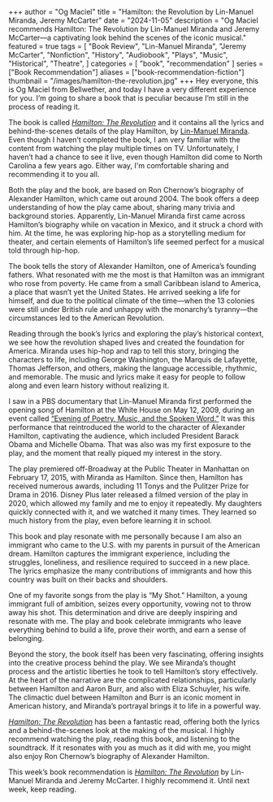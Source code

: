 +++
author = "Og Maciel"
title = "Hamilton: the Revolution by Lin-Manuel Miranda, Jeremy McCarter"
date = "2024-11-05"
description = "Og Maciel recommends Hamilton: The Revolution by Lin-Manuel Miranda and Jeremy McCarter—a captivating look behind the scenes of the iconic musical."
featured = true
tags = [
    "Book Review",
    "Lin-Manuel Miranda",
    "Jeremy McCarter",
    "Nonfiction",
    "History",
    "Audiobook",
    "Plays",
    "Music",
    "Historical",
    "Theatre",
]
categories = [
    "book",
    "recommendation"
]
series = ["Book Recommendation"]
aliases = ["book-recommendation-fiction"]
thumbnail = "/images/hamilton-the-revolution.jpg"
+++
Hey everyone, this is Og Maciel from Bellwether, and today I have a very different experience for you. I’m going to share a book that is peculiar because I’m still in the process of reading it.

The book is called [*Hamilton: The Revolution*](https://www.goodreads.com/book/show/26200563-hamilton) and it contains all the lyrics and behind-the-scenes details of the play Hamilton, by [Lin-Manuel Miranda](https://www.goodreads.com/author/show/5725556.Lin_Manuel_Miranda). Even though I haven’t completed the book, I am very familiar with the content from watching the play multiple times on TV. Unfortunately, I haven’t had a chance to see it live, even though Hamilton did come to North Carolina a few years ago. Either way, I'm comfortable sharing and recommending it to you all.

Both the play and the book, are based on Ron Chernow’s biography of Alexander Hamilton, which came out around 2004. The book offers a deep understanding of how the play came about, sharing many trivia and background stories. Apparently, Lin-Manuel Miranda first came across Hamilton’s biography while on vacation in Mexico, and it struck a chord with him. At the time, he was exploring hip-hop as a storytelling medium for theater, and certain elements of Hamilton’s life seemed perfect for a musical told through hip-hop.

The book tells the story of Alexander Hamilton, one of America’s founding fathers. What resonated with me the most is that Hamilton was an immigrant who rose from poverty. He came from a small Caribbean island to America, a place that wasn’t yet the United States. He arrived seeking a life for himself, and due to the political climate of the time—when the 13 colonies were still under British rule and unhappy with the monarchy’s tyranny—the circumstances led to the American Revolution.

Reading through the book’s lyrics and exploring the play’s historical context, we see how the revolution shaped lives and created the foundation for America. Miranda uses hip-hop and rap to tell this story, bringing the characters to life, including George Washington, the Marquis de Lafayette, Thomas Jefferson, and others, making the language accessible, rhythmic, and memorable. The music and lyrics make it easy for people to follow along and even learn history without realizing it.

I saw in a PBS documentary that Lin-Manuel Miranda first performed the opening song of Hamilton at the White House on May 12, 2009, during an event called [“Evening of Poetry, Music, and the Spoken Word.”](https://youtu.be/WNFf7nMIGnE) It was this performance that reintroduced the world to the character of Alexander Hamilton, captivating the audience, which included President Barack Obama and Michelle Obama. That was also was my first exposure to the play, and the moment that really piqued my interest in the story.

The play premiered off-Broadway at the Public Theater in Manhattan on February 17, 2015, with Miranda as Hamilton. Since then, Hamilton has received numerous awards, including 11 Tonys and the Pulitzer Prize for Drama in 2016. Disney Plus later released a filmed version of the play in 2020, which allowed my family and me to enjoy it repeatedly. My daughters quickly connected with it, and we watched it many times. They learned so much history from the play, even before learning it in school.

This book and play resonate with me personally because I am also an immigrant who came to the U.S. with my parents in pursuit of the American dream. Hamilton captures the immigrant experience, including the struggles, loneliness, and resilience required to succeed in a new place. The lyrics emphasize the many contributions of immigrants and how this country was built on their backs and shoulders.

One of my favorite songs from the play is “My Shot.” Hamilton, a young immigrant full of ambition, seizes every opportunity, vowing not to throw away his shot. This determination and drive are deeply inspiring and resonate with me. The play and book celebrate immigrants who leave everything behind to build a life, prove their worth, and earn a sense of belonging.

Beyond the story, the book itself has been very fascinating, offering insights into the creative process behind the play. We see Miranda’s thought process and the artistic liberties he took to tell Hamilton’s story effectively. At the heart of the narrative are the complicated relationships, particularly between Hamilton and Aaron Burr, and also with Eliza Schuyler, his wife. The climactic duel between Hamilton and Burr is an iconic moment in American history, and Miranda’s portrayal brings it to life in a powerful way.

[*Hamilton: The Revolution*](https://www.goodreads.com/book/show/26200563-hamilton) has been a fantastic read, offering both the lyrics and a behind-the-scenes look at the making of the musical. I highly recommend watching the play, reading this book, and listening to the soundtrack. If it resonates with you as much as it did with me, you might also enjoy Ron Chernow’s biography of Alexander Hamilton.

This week’s book recommendation is [*Hamilton: The Revolution*](https://www.goodreads.com/book/show/26200563-hamilton) by Lin-Manuel Miranda and Jeremy McCarter. I highly recommend it. Until next week, keep reading.
